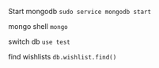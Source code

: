 Start mongodb ```sudo service mongodb start```

mongo shell ```mongo```

switch db ```use test```

find wishlists ```db.wishlist.find()```

